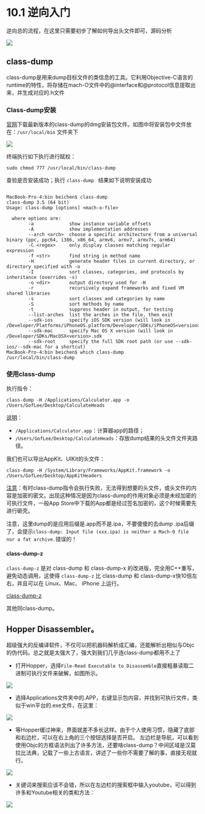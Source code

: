 # 10.1 逆向入门


逆向总的流程，在这里只需要初步了解如何导出头文件即可，源码分析

![](Resource/10_1_0.png)




## class-dump

class-dump是用来dump目标文件的类信息的工具。它利用Objective-C语言的runtime的特性，将存储在mach-O文件中的@interface和@protocol信息提取出来，并生成对应的.h文件


### Class-dump安装

[官网](http://stevenygard.com/projects/class-dump/)下载最新版本的class-dump的dmg安装包文件。如图中将安装包中文件放在：``/usr/local/bin`` 文件夹下

![](Resource/10_1_1.png)

终端执行如下执行进行赋权：

```
sudo chmod 777 /usr/local/bin/class-dump 

```

查验是否安装成功；执行 `` class-dump  `` 结果如下说明安装成功

```

MacBook-Pro-4:bin beichen$ class-dump
class-dump 3.5 (64 bit)
Usage: class-dump [options] <mach-o-file>

  where options are:
        -a             show instance variable offsets
        -A             show implementation addresses
        --arch <arch>  choose a specific architecture from a universal binary (ppc, ppc64, i386, x86_64, armv6, armv7, armv7s, arm64)
        -C <regex>     only display classes matching regular expression
        -f <str>       find string in method name
        -H             generate header files in current directory, or directory specified with -o
        -I             sort classes, categories, and protocols by inheritance (overrides -s)
        -o <dir>       output directory used for -H
        -r             recursively expand frameworks and fixed VM shared libraries
        -s             sort classes and categories by name
        -S             sort methods by name
        -t             suppress header in output, for testing
        --list-arches  list the arches in the file, then exit
        --sdk-ios      specify iOS SDK version (will look in /Developer/Platforms/iPhoneOS.platform/Developer/SDKs/iPhoneOS<version>.sdk
        --sdk-mac      specify Mac OS X version (will look in /Developer/SDKs/MacOSX<version>.sdk
        --sdk-root     specify the full SDK root path (or use --sdk-ios/--sdk-mac for a shortcut)
MacBook-Pro-4:bin beichen$ which class-dump
/usr/local/bin/class-dump

```


### 使用class-dump

执行指令：

```
class-dump -H /Applications/Calculator.app -o /Users/GofLee/Desktop/CalculateHeads

```

[说明]()：

* ``/Applications/Calculator.app``：计算器app的路径；
* ``/Users/GofLee/Desktop/CalculateHeads``：存放dump结果的头文件文件夹路径。

我们也可以导出AppKit、UIKit的头文件：

```
class-dump -H /System/Library/Frameworks/AppKit.framework -o /Users/GofLee/Desktop/AppKitHeaders

```

[注意]()：有时class-dump指令会执行失败，无法得到想要的头文件，或头文件的内容是加密的密文。出现这种情况是因为class-dump的作用对象必须是未经加密的可执行文件，一般App Store中下载的App都是经过签名加密的，这个时候需要先进行砸壳。

注意，这里dump的是应用后缀是.app而不是.ipa，不要傻傻的去dump .ipa后缀了，会提示``class-dump: Input file (xxx.ipa) is neither a Mach-O file nor a fat archive.``错误的！



#### class-dump-z

``class-dump-z`` 是对 class-dump 和 class-dump-x 的改进版，完全用C++重写，避免动态调用，这使得 ``class-dump-z`` 比 class-dump 和 class-dump-x快10倍左右，并且可以在 Linux、Mac、 iPhone 上运行。

[class-dump-z](https://code.google.com/archive/p/networkpx/wikis/class_dump_z.wiki)

其他同class-dump。







## Hopper Disassembler。



超级强大的反编译软件，不仅可以把机器码解析成汇编，还能解析出相似与Objc的伪代码。总之就是太强大了，强大到我们几乎连class-dump都用不上了


* 打开Hopper，选择``File-Read Executable to Disassemble``直接粗暴读取二进制可执行文件来破解，如图所示。

![](Resource/10_1_2.png)


* 选择Applications文件夹中的.APP，右键显示包内容，并找到可执行文件，类似于win平台的.exe文件，在这里：


![](Resource/10_1_3.png)


* 等Hopper缓过神来，界面就差不多长这样。由于个人使用习惯，隐藏了底部和右边栏，可以在右上角的三个按钮选择是否开启。
左边栏是导航，可以看到使用Objc的方框语法列出了许多方法，还要啥class-dump？中间区域是汉莫拉比法典，记载了一些上古语言，讲述了一些你不需要了解的事，直接无视就行。

![](Resource/10_1_4.png)



* 关键词来搜索应该不会错，所以在左边栏的搜索框中输入youtube，可以得到许多和Youtube相关的类和方法：

![](Resource/10_1_5.png)




